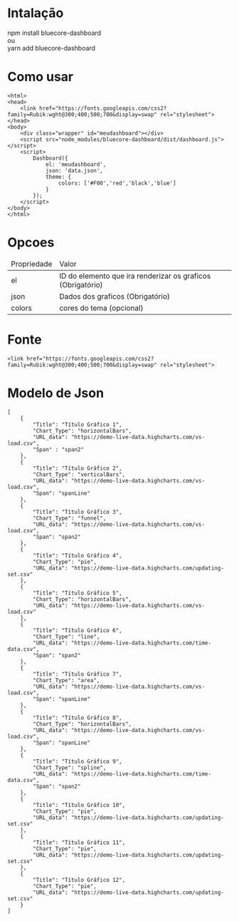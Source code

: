 # Intalação

npm install bluecore-dashboard<br>
ou<br>
yarn add bluecore-dashboard<br>

# Como usar


    <html>
    <head>
        <link href="https://fonts.googleapis.com/css2?family=Rubik:wght@300;400;500;700&display=swap" rel="stylesheet">
    </head>
    <body>
        <div class="wrapper" id="meudashboard"></div>
        <script src="node_modules/bluecore-dashboard/dist/dashboard.js"></script>
        <script>
            Dashboard({
                el: 'meudashboard',
                json: 'data.json',
                theme: {
                    colors: ['#F00','red','black','blue']
                }
            });
        </script>
    </body>
    </html>

# Opcoes

<table>
<thead>
<tr>
    <td>Propriedade</td>
    <td>Valor</td>
</tr>
</thead>
<tbody>
<tr>
    <td>el</td>
    <td>ID do elemento que ira renderizar os graficos (Obrigatório)</td>
</tr>
<tr>
    <td>json</td>
    <td>Dados dos graficos (Obrigatório)</td>
</tr>
<tr>
    <td>colors</td>
    <td>cores do tema (opcional)</td>
</tr>
</tbody>
</table>

# Fonte
    <link href="https://fonts.googleapis.com/css2?family=Rubik:wght@300;400;500;700&display=swap" rel="stylesheet">

# Modelo de Json
    [
        {
            "Title": "Título Gráfico 1",
            "Chart_Type": "horizontalBars",
            "URL_data": "https://demo-live-data.highcharts.com/vs-load.csv",
            "Span" : "span2"
        },
        {
            "Title": "Título Gráfico 2",
            "Chart_Type": "verticalBars",
            "URL_data": "https://demo-live-data.highcharts.com/vs-load.csv",
            "Span": "spanLine"
        },
        {
            "Title": "Título Gráfico 3",
            "Chart_Type": "funnel",
            "URL_data": "https://demo-live-data.highcharts.com/vs-load.csv",
            "Span": "span2"
        },
        {
            "Title": "Título Gráfico 4",
            "Chart_Type": "pie",
            "URL_data": "https://demo-live-data.highcharts.com/updating-set.csv"
        },
        {
            "Title": "Título Gráfico 5",
            "Chart_Type": "horizontalBars",
            "URL_data": "https://demo-live-data.highcharts.com/vs-load.csv"
        },
        {
            "Title": "Título Gráfico 6",
            "Chart_Type": "line",
            "URL_data": "https://demo-live-data.highcharts.com/time-data.csv",
            "Span": "span2"
        },
        {
            "Title": "Título Gráfico 7",
            "Chart_Type": "area",
            "URL_data": "https://demo-live-data.highcharts.com/vs-load.csv",
            "Span": "spanLine"
        },
        {
            "Title": "Título Gráfico 8",
            "Chart_Type": "horizontalBars",
            "URL_data": "https://demo-live-data.highcharts.com/vs-load.csv",
            "Span": "spanLine"
        },
        {
            "Title": "Título Gráfico 9",
            "Chart_Type": "spline",
            "URL_data": "https://demo-live-data.highcharts.com/time-data.csv",
            "Span": "span2"
        },
        {
            "Title": "Título Gráfico 10",
            "Chart_Type": "pie",
            "URL_data": "https://demo-live-data.highcharts.com/updating-set.csv"
        },
        {
            "Title": "Título Gráfico 11",
            "Chart_Type": "pie",
            "URL_data": "https://demo-live-data.highcharts.com/updating-set.csv"
        },
        {
            "Title": "Título Gráfico 12",
            "Chart_Type": "pie",
            "URL_data": "https://demo-live-data.highcharts.com/updating-set.csv"
        }
    ]